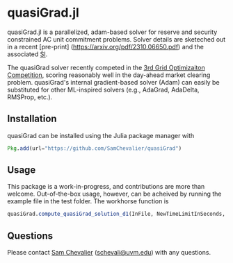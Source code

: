 # quasiGrad.jl

quasiGrad.jl is a parallelized, adam-based solver for reserve and security constrained AC unit commitment problems. Solver details are sketeched out in a recent [pre-print] (https://arxiv.org/pdf/2310.06650.pdf) and the associated [SI](https://samchevalier.github.io/docs/SI.pdf).

The quasiGrad solver recently competed in the [3rd Grid Optimizaiton Competition](https://gocompetition.energy.gov/challenges/challenge-3), scoring reasonably well in the day-ahead market clearing problem. quasiGrad's internal gradient-based solver (Adam) can easily be substituted for other ML-inspired solvers (e.g., AdaGrad, AdaDelta, RMSProp, etc.).

## Installation
quasiGrad can be installed using the Julia package manager with

```julia
Pkg.add(url="https://github.com/SamChevalier/quasiGrad")
```
## Usage
This package is a work-in-progress, and contributions are more than welcome. Out-of-the-box usage, however, can be acheived by running the example file in the test folder. The workhorse function is

```julia
quasiGrad.compute_quasiGrad_solution_d1(InFile, NewTimeLimitInSeconds, Division, NetworkModel, AllowSwitching; post_process=true)
```
## Questions
Please contact [Sam Chevalier](https://samchevalier.github.io/) (schevali@uvm.edu) with any questions.
